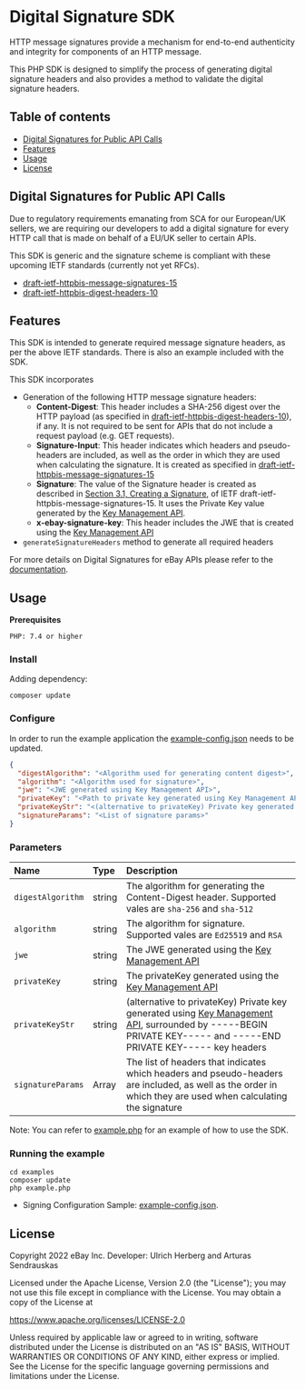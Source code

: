 # Digital Signature SDK

HTTP message signatures provide a mechanism for end-to-end authenticity and integrity for components of an HTTP message.

This PHP SDK is designed to simplify the process of generating digital signature headers and also provides a method to validate the digital signature headers.

## Table of contents
  * [Digital Signatures for Public API Calls](#digital-signatures-for-public-api-calls)
  * [Features](#features)
  * [Usage](#usage)
  * [License](#license)

## Digital Signatures for Public API Calls

Due to regulatory requirements emanating from SCA for our European/UK sellers, we are requiring our developers to add a digital signature for every HTTP call that is made on behalf of a EU/UK seller to certain APIs.

This SDK is generic and the signature scheme is compliant with these upcoming IETF standards (currently not yet RFCs).

* [draft-ietf-httpbis-message-signatures-15](https://www.ietf.org/archive/id/draft-ietf-httpbis-message-signatures-15.html)
* [draft-ietf-httpbis-digest-headers-10](https://www.ietf.org/archive/id/draft-ietf-httpbis-digest-headers-10.html)

## Features

This SDK is intended to generate required message signature headers, as per the above IETF standards. There is also an example included with the SDK.

This SDK incorporates

* Generation of the following HTTP message signature headers:
  * **Content-Digest**: This header includes a SHA-256 digest over the HTTP payload (as specified in [draft-ietf-httpbis-digest-headers-10](https://www.ietf.org/archive/id/draft-ietf-httpbis-digest-headers-10.html)), if any. It is not required to be sent for APIs that do not include a request payload (e.g. GET requests).
  * **Signature-Input**: This header indicates which headers and pseudo-headers are included, as well as the order in which they are used when calculating the signature. It is created as specified in [draft-ietf-httpbis-message-signatures-15](https://www.ietf.org/archive/id/draft-ietf-httpbis-message-signatures-15.html)
  * **Signature**: The value of the Signature header is created as described in [Section 3.1, Creating a Signature](https://www.ietf.org/archive/id/draft-ietf-httpbis-message-signatures-15.html#name-creating-a-signature), of IETF draft-ietf-httpbis-message-signatures-15. It uses the Private Key value generated by the [Key Management API](https://developer.ebay.com/api-docs/developer/key-management/overview.html).
  * **x-ebay-signature-key**: This header includes the JWE that is created using the [Key Management API](https://developer.ebay.com/api-docs/developer/key-management/overview.html)
* `generateSignatureHeaders` method to generate all required headers

For more details on Digital Signatures for eBay APIs
 please refer to the [documentation](https://developer.ebay.com/develop/guides/digital-signatures-for-apis).

## Usage

**Prerequisites**

```
PHP: 7.4 or higher
```

### Install

Adding dependency:

```shell
composer update
```

### Configure

In order to run the example application the [example-config.json](./examples/example-config.json) needs to be updated.

```json
{
  "digestAlgorithm": "<Algorithm used for generating content digest>",
  "algorithm": "<Algorithm used for signature>",
  "jwe": "<JWE generated using Key Management API>",
  "privateKey": "<Path to private key generated using Key Management API>",
  "privateKeyStr": "<(alternative to privateKey) Private key generated using Key Management API, including -----BEGIN PRIVATE KEY----- and -----END PRIVATE KEY----- key headers>",
  "signatureParams": "<List of signature params>"
}
```

### Parameters

| Name | Type | Description                                                                                                                                                                                                                                   |
| :------ | :------ |:----------------------------------------------------------------------------------------------------------------------------------------------------------------------------------------------------------------------------------------------|
| `digestAlgorithm` | string | The algorithm for generating the Content-Digest header. Supported vales are `sha-256` and `sha-512`                                                                                                                                           |
| `algorithm` | string | The algorithm for signature. Supported vales are `Ed25519` and `RSA`                                                                                                                                                                          |
| `jwe` | string | The JWE generated using the [Key Management API](https://developer.ebay.com/api-docs/developer/key-management/overview.html)                                                                                                                  |
| `privateKey` | string | The privateKey generated using the [Key Management API](https://developer.ebay.com/api-docs/developer/key-management/overview.html)                                                                                                           |
| `privateKeyStr` | string | (alternative to privateKey) Private key generated using [Key Management API](https://developer.ebay.com/api-docs/developer/key-management/overview.html), surrounded by -----BEGIN PRIVATE KEY----- and -----END PRIVATE KEY----- key headers |
| `signatureParams` | Array | The list of headers that indicates which headers and pseudo-headers are included, as well as the order in which they are used when calculating the signature                                                                                  |

Note: You can refer to [example.php](examples/example.php) for an example of how to use the SDK.

### Running the example


```shell
cd examples
composer update
php example.php
```

* Signing Configuration Sample: [example-config.json](examples/example-config.json).

## License

Copyright 2022 eBay Inc.
Developer: Ulrich Herberg and Arturas Sendrauskas

Licensed under the Apache License, Version 2.0 (the "License");
you may not use this file except in compliance with the License.
You may obtain a copy of the License at

<https://www.apache.org/licenses/LICENSE-2.0>

Unless required by applicable law or agreed to in writing, software
distributed under the License is distributed on an "AS IS" BASIS,
WITHOUT WARRANTIES OR CONDITIONS OF ANY KIND, either express or implied.
See the License for the specific language governing permissions and
limitations under the License.
